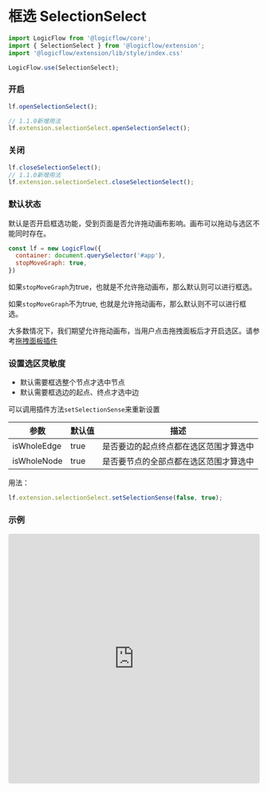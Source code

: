 # 框选 SelectionSelect

```ts
import LogicFlow from '@logicflow/core';
import { SelectionSelect } from '@logicflow/extension';
import '@logicflow/extension/lib/style/index.css'

LogicFlow.use(SelectionSelect);

```
### 开启

```ts
lf.openSelectionSelect();

// 1.1.0新增用法
lf.extension.selectionSelect.openSelectionSelect();
```

### 关闭

```ts
lf.closeSelectionSelect();
// 1.1.0新增用法
lf.extension.selectionSelect.closeSelectionSelect();
```

<!-- <example href="/examples/#/extension/components/selection" :height="300" ></example> -->
### 默认状态

默认是否开启框选功能，受到页面是否允许拖动画布影响。画布可以拖动与选区不能同时存在。

```js
const lf = new LogicFlow({
  container: document.querySelector('#app'),
  stopMoveGraph: true,
})
```

如果`stopMoveGraph`为true，也就是不允许拖动画布，那么默认则可以进行框选。

如果`stopMoveGraph`不为true, 也就是允许拖动画布，那么默认则不可以进行框选。

大多数情况下，我们期望允许拖动画布，当用户点击拖拽面板后才开启选区。请参考[拖拽面板插件](/guide/extension/component-dnd-panel.html)

### 设置选区灵敏度

- 默认需要框选整个节点才选中节点
- 默认需要框选边的起点、终点才选中边

可以调用插件方法`setSelectionSense`来重新设置

|参数|默认值|描述|
|-|-|-| 
|isWholeEdge|true|是否要边的起点终点都在选区范围才算选中|
|isWholeNode|true|是否要节点的全部点都在选区范围才算选中|

用法：

```js
lf.extension.selectionSelect.setSelectionSense(false, true);
```

### 示例

<iframe src="https://codesandbox.io/embed/trusting-archimedes-m0bn4r?fontsize=14&hidenavigation=1&theme=dark&view=preview"
     style="width:100%; height:500px; border:0; border-radius: 4px; overflow:hidden;"
     title="logicflow-selection"
     allow="accelerometer; ambient-light-sensor; camera; encrypted-media; geolocation; gyroscope; hid; microphone; midi; payment; usb; vr; xr-spatial-tracking"
     sandbox="allow-forms allow-modals allow-popups allow-presentation allow-same-origin allow-scripts"
   ></iframe>